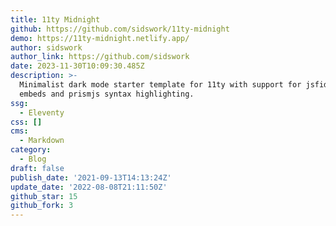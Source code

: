 ```yaml
---
title: 11ty Midnight
github: https://github.com/sidswork/11ty-midnight
demo: https://11ty-midnight.netlify.app/
author: sidswork
author_link: https://github.com/sidswork
date: 2023-11-30T10:09:30.485Z
description: >-
  Minimalist dark mode starter template for 11ty with support for jsfiddle
  embeds and prismjs syntax highlighting.
ssg:
  - Eleventy
css: []
cms:
  - Markdown
category:
  - Blog
draft: false
publish_date: '2021-09-13T14:13:24Z'
update_date: '2022-08-08T21:11:50Z'
github_star: 15
github_fork: 3
---
```

